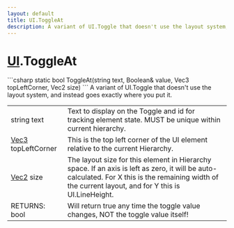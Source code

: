 ```yaml
---
layout: default
title: UI.ToggleAt
description: A variant of UI.Toggle that doesn't use the layout system, and instead goes exactly where you put it.
---
```

# [UI]({{site.url}}/Pages/StereoKit/UI.html).ToggleAt

<div class='signature' markdown='1'>
```csharp
static bool ToggleAt(string text, Boolean& value, Vec3 topLeftCorner, Vec2 size)
```
A variant of UI.Toggle that doesn't use the layout system,
and instead goes exactly where you put it.
</div>

|  |  |
|--|--|
|string text|Text to display on the Toggle and id for             tracking element state. MUST be unique within current hierarchy.|
|[Vec3]({{site.url}}/Pages/StereoKit/Vec3.html) topLeftCorner|This is the top left corner of the UI             element relative to the current Hierarchy.|
|[Vec2]({{site.url}}/Pages/StereoKit/Vec2.html) size|The layout size for this element in Hierarchy             space. If an axis is left as zero, it will be auto-calculated. For             X this is the remaining width of the current layout, and for Y this             is UI.LineHeight.|
|RETURNS: bool|Will return true any time the toggle value changes, NOT the toggle value itself!|




